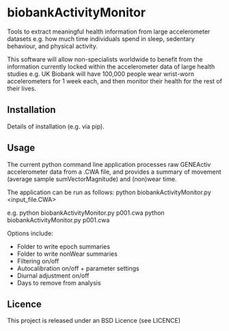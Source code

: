 biobankActivityMonitor
======================

Tools to extract meaningful health information from large accelerometer datasets e.g. how much time individuals spend in sleep, sedentary behaviour, and physical activity.

This software will allow non-specialists worldwide to benefit from the information currently locked within the accelerometer data of large health studies e.g. UK Biobank will have 100,000 people wear wrist-worn accelerometers for 1 week each, and then monitor their health for the rest of their lives.


<h2>Installation</h2>
Details of installation (e.g. via pip).


<h2>Usage</h2>
The current python command line application processes raw GENEActiv accelerometer data from a .CWA file, and provides a summary of movement (average sample sumVectorMagnitude) and (non)wear time.

The application can be run as follows:
  python biobankActivityMonitor.py <input_file.CWA> <options>

e.g.  python biobankActivityMonitor.py p001.cwa
  python biobankActivityMonitor.py p001.cwa
  
Options include:
 - Folder to write epoch summaries
 - Folder to write nonWear summaries
 - Filtering on/off
 - Autocalibration on/off + parameter settings
 - Diurnal adjustment on/off
 - Days to remove from analysis


<h2>Licence</h2>
This project is released under an BSD Licence (see LICENCE)
